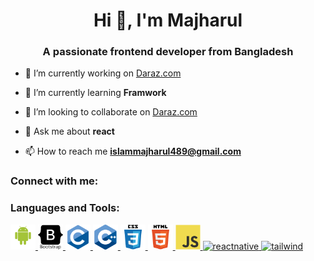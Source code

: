 <h1 align="center">Hi 👋, I'm Majharul</h1>
<h3 align="center">A passionate frontend developer from Bangladesh</h3>

- 🔭 I’m currently working on [Daraz.com](https://www.daraz.com.bd/?psafe_param=1&_mkt_tracker=g&_mkt_campaign=11322136206&_mkt_adgroup=113762568369&_mkt_creative=621278777734&_mkt_src=gg&isdl=y&aff_short_key=_7agwc&gad_source=1&gclid=CjwKCAiAsIGrBhAAEiwAEzMlC6FJYAotz59agJfXzz8T5aoLfSL_caPZcJRS8mpL9Kn6zoVtz8ZAoRoC-b8QAvD_BwE)

- 🌱 I’m currently learning **Framwork**

- 👯 I’m looking to collaborate on [Daraz.com](https://www.daraz.com.bd/?psafe_param=1&_mkt_tracker=g&_mkt_campaign=11322136206&_mkt_adgroup=113762568369&_mkt_creative=621278777734&_mkt_src=gg&isdl=y&aff_short_key=_7agwc&gad_source=1&gclid=CjwKCAiAsIGrBhAAEiwAEzMlC6FJYAotz59agJfXzz8T5aoLfSL_caPZcJRS8mpL9Kn6zoVtz8ZAoRoC-b8QAvD_BwE)

- 💬 Ask me about **react**

- 📫 How to reach me **islammajharul489@gmail.com**

<h3 align="left">Connect with me:</h3>
<p align="left">
</p>

<h3 align="left">Languages and Tools:</h3>
<p align="left"> <a href="https://developer.android.com" target="_blank" rel="noreferrer"> <img src="https://raw.githubusercontent.com/devicons/devicon/master/icons/android/android-original-wordmark.svg" alt="android" width="40" height="40"/> </a> <a href="https://getbootstrap.com" target="_blank" rel="noreferrer"> <img src="https://raw.githubusercontent.com/devicons/devicon/master/icons/bootstrap/bootstrap-plain-wordmark.svg" alt="bootstrap" width="40" height="40"/> </a> <a href="https://www.cprogramming.com/" target="_blank" rel="noreferrer"> <img src="https://raw.githubusercontent.com/devicons/devicon/master/icons/c/c-original.svg" alt="c" width="40" height="40"/> </a> <a href="https://www.w3schools.com/cpp/" target="_blank" rel="noreferrer"> <img src="https://raw.githubusercontent.com/devicons/devicon/master/icons/cplusplus/cplusplus-original.svg" alt="cplusplus" width="40" height="40"/> </a> <a href="https://www.w3schools.com/css/" target="_blank" rel="noreferrer"> <img src="https://raw.githubusercontent.com/devicons/devicon/master/icons/css3/css3-original-wordmark.svg" alt="css3" width="40" height="40"/> </a> <a href="https://www.w3.org/html/" target="_blank" rel="noreferrer"> <img src="https://raw.githubusercontent.com/devicons/devicon/master/icons/html5/html5-original-wordmark.svg" alt="html5" width="40" height="40"/> </a> <a href="https://developer.mozilla.org/en-US/docs/Web/JavaScript" target="_blank" rel="noreferrer"> <img src="https://raw.githubusercontent.com/devicons/devicon/master/icons/javascript/javascript-original.svg" alt="javascript" width="40" height="40"/> </a> <a href="https://reactnative.dev/" target="_blank" rel="noreferrer"> <img src="https://reactnative.dev/img/header_logo.svg" alt="reactnative" width="40" height="40"/> </a> <a href="https://tailwindcss.com/" target="_blank" rel="noreferrer"> <img src="https://www.vectorlogo.zone/logos/tailwindcss/tailwindcss-icon.svg" alt="tailwind" width="40" height="40"/> </a> </p>
